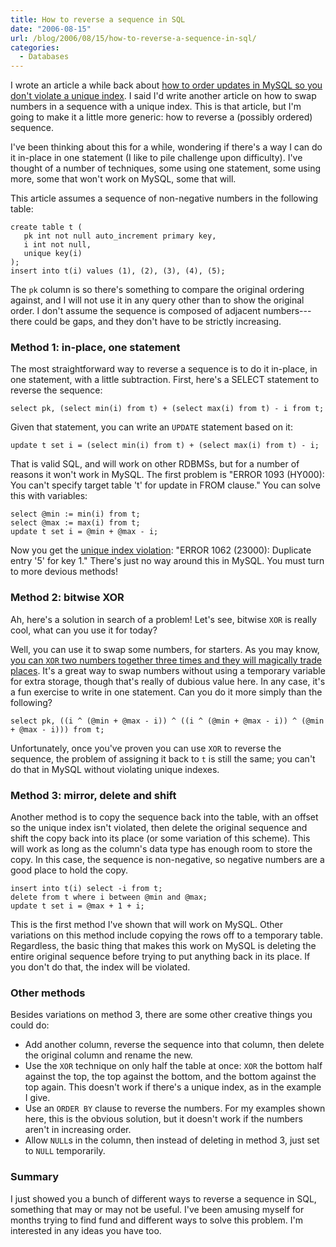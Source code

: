 ```yaml
---
title: How to reverse a sequence in SQL
date: "2006-08-15"
url: /blog/2006/08/15/how-to-reverse-a-sequence-in-sql/
categories:
  - Databases
---
```

I wrote an article a while back about [how to order updates in MySQL so you don't violate a unique index](/blog/2006/06/16/how-to-avoid-unique-index-violations-on-updates-in-mysql/). I said I'd write another article on how to swap numbers in a sequence with a unique index. This is that article, but I'm going to make it a little more generic: how to reverse a (possibly ordered) sequence.

I've been thinking about this for a while, wondering if there's a way I can do it in-place in one statement (I like to pile challenge upon difficulty). I've thought of a number of techniques, some using one statement, some using more, some that won't work on MySQL, some that will.

This article assumes a sequence of non-negative numbers in the following table:

```
create table t (
   pk int not null auto_increment primary key,
   i int not null,
   unique key(i)
);
insert into t(i) values (1), (2), (3), (4), (5);
```

The `pk` column is so there's something to compare the original ordering against, and I will not use it in any query other than to show the original order. I don't assume the sequence is composed of adjacent numbers---there could be gaps, and they don't have to be strictly increasing.

### Method 1: in-place, one statement

The most straightforward way to reverse a sequence is to do it in-place, in one statement, with a little subtraction. First, here's a SELECT statement to reverse the sequence:

```
select pk, (select min(i) from t) + (select max(i) from t) - i from t;
```

Given that statement, you can write an `UPDATE` statement based on it:

```
update t set i = (select min(i) from t) + (select max(i) from t) - i;
```

That is valid SQL, and will work on other RDBMSs, but for a number of reasons it won't work in MySQL. The first problem is "ERROR 1093 (HY000): You can't specify target table 't' for update in FROM clause." You can solve this with variables:

```
select @min := min(i) from t;
select @max := max(i) from t;
update t set i = @min + @max - i;
```

Now you get the [unique index violation](/blog/2006/06/16/how-to-avoid-unique-index-violations-on-updates-in-mysql/): "ERROR 1062 (23000): Duplicate entry '5' for key 1." There's just no way around this in MySQL. You must turn to more devious methods!

### Method 2: bitwise XOR

Ah, here's a solution in search of a problem! Let's see, bitwise `XOR` is really cool, what can you use it for today?

Well, you can use it to swap some numbers, for starters. As you may know, [you can `XOR` two numbers together three times and they will magically trade places](/blog/2005/09/28/bitwise-arithmetic/). It's a great way to swap numbers without using a temporary variable for extra storage, though that's really of dubious value here. In any case, it's a fun exercise to write in one statement. Can you do it more simply than the following?

```
select pk, ((i ^ (@min + @max - i)) ^ ((i ^ (@min + @max - i)) ^ (@min + @max - i))) from t;
```

Unfortunately, once you've proven you can use `XOR` to reverse the sequence, the problem of assigning it back to `t` is still the same; you can't do that in MySQL without violating unique indexes.

### Method 3: mirror, delete and shift

Another method is to copy the sequence back into the table, with an offset so the unique index isn't violated, then delete the original sequence and shift the copy back into its place (or some variation of this scheme). This will work as long as the column's data type has enough room to store the copy. In this case, the sequence is non-negative, so negative numbers are a good place to hold the copy. 
```
insert into t(i) select -i from t;
delete from t where i between @min and @max;
update t set i = @max + 1 + i;
```

This is the first method I've shown that will work on MySQL. Other variations on this method include copying the rows off to a temporary table. Regardless, the basic thing that makes this work on MySQL is deleting the entire original sequence before trying to put anything back in its place. If you don't do that, the index will be violated.

### Other methods

Besides variations on method 3, there are some other creative things you could do:

*   Add another column, reverse the sequence into that column, then delete the original column and rename the new.
*   Use the `XOR` technique on only half the table at once: `XOR` the bottom half against the top, the top against the bottom, and the bottom against the top again. This doesn't work if there's a unique index, as in the example I give.
*   Use an `ORDER BY` clause to reverse the numbers. For my examples shown here, this is the obvious solution, but it doesn't work if the numbers aren't in increasing order.
*   Allow `NULL`s in the column, then instead of deleting in method 3, just set to `NULL` temporarily.

### Summary

I just showed you a bunch of different ways to reverse a sequence in SQL, something that may or may not be useful. I've been amusing myself for months trying to find fund and different ways to solve this problem. I'm interested in any ideas you have too.




